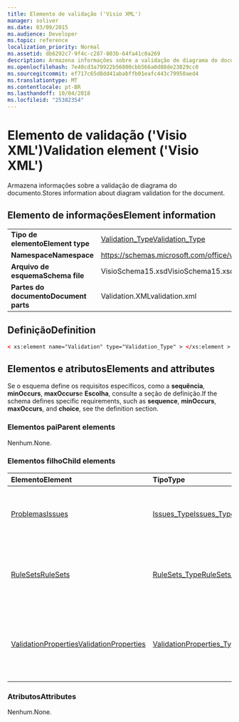```yaml
---
title: Elemento de validação ('Visio XML')
manager: soliver
ms.date: 03/09/2015
ms.audience: Developer
ms.topic: reference
localization_priority: Normal
ms.assetid: db6292c7-9f4c-c287-803b-64fa41c0a269
description: Armazena informações sobre a validação de diagrama do documento.
ms.openlocfilehash: 7e40cd3a79922b56800cbb566a0d88de23829cc0
ms.sourcegitcommit: ef717c65d8dd41ababffb01eafc443c79950aed4
ms.translationtype: MT
ms.contentlocale: pt-BR
ms.lasthandoff: 10/04/2018
ms.locfileid: "25382354"
---
```

# <a name="validation-element-visio-xml"></a><span data-ttu-id="b5dc5-103">Elemento de validação ('Visio XML')</span><span class="sxs-lookup"><span data-stu-id="b5dc5-103">Validation element ('Visio XML')</span></span>

<span data-ttu-id="b5dc5-104">Armazena informações sobre a validação de diagrama do documento.</span><span class="sxs-lookup"><span data-stu-id="b5dc5-104">Stores information about diagram validation for the document.</span></span>
  
## <a name="element-information"></a><span data-ttu-id="b5dc5-105">Elemento de informações</span><span class="sxs-lookup"><span data-stu-id="b5dc5-105">Element information</span></span>

|||
|:-----|:-----|
|<span data-ttu-id="b5dc5-106">**Tipo de elemento**</span><span class="sxs-lookup"><span data-stu-id="b5dc5-106">**Element type**</span></span> <br/> |[<span data-ttu-id="b5dc5-107">Validation_Type</span><span class="sxs-lookup"><span data-stu-id="b5dc5-107">Validation_Type</span></span>](validation_type-complextypevisio-xml.md) <br/> |
|<span data-ttu-id="b5dc5-108">**Namespace**</span><span class="sxs-lookup"><span data-stu-id="b5dc5-108">**Namespace**</span></span> <br/> |https://schemas.microsoft.com/office/visio/2012/main  <br/> |
|<span data-ttu-id="b5dc5-109">**Arquivo de esquema**</span><span class="sxs-lookup"><span data-stu-id="b5dc5-109">**Schema file**</span></span> <br/> |<span data-ttu-id="b5dc5-110">VisioSchema15.xsd</span><span class="sxs-lookup"><span data-stu-id="b5dc5-110">VisioSchema15.xsd</span></span>  <br/> |
|<span data-ttu-id="b5dc5-111">**Partes do documento**</span><span class="sxs-lookup"><span data-stu-id="b5dc5-111">**Document parts**</span></span> <br/> |<span data-ttu-id="b5dc5-112">Validation.XML</span><span class="sxs-lookup"><span data-stu-id="b5dc5-112">validation.xml</span></span>  <br/> |
   
## <a name="definition"></a><span data-ttu-id="b5dc5-113">Definição</span><span class="sxs-lookup"><span data-stu-id="b5dc5-113">Definition</span></span>

```XML
< xs:element name="Validation" type="Validation_Type" > </xs:element >
```

## <a name="elements-and-attributes"></a><span data-ttu-id="b5dc5-114">Elementos e atributos</span><span class="sxs-lookup"><span data-stu-id="b5dc5-114">Elements and attributes</span></span>

<span data-ttu-id="b5dc5-115">Se o esquema define os requisitos específicos, como a **sequência**, **minOccurs**, **maxOccurs**e **Escolha**, consulte a seção de definição.</span><span class="sxs-lookup"><span data-stu-id="b5dc5-115">If the schema defines specific requirements, such as **sequence**, **minOccurs**, **maxOccurs**, and **choice**, see the definition section.</span></span> 
  
### <a name="parent-elements"></a><span data-ttu-id="b5dc5-116">Elementos pai</span><span class="sxs-lookup"><span data-stu-id="b5dc5-116">Parent elements</span></span>

<span data-ttu-id="b5dc5-117">Nenhum.</span><span class="sxs-lookup"><span data-stu-id="b5dc5-117">None.</span></span>
  
### <a name="child-elements"></a><span data-ttu-id="b5dc5-118">Elementos filho</span><span class="sxs-lookup"><span data-stu-id="b5dc5-118">Child elements</span></span>

|<span data-ttu-id="b5dc5-119">**Elemento**</span><span class="sxs-lookup"><span data-stu-id="b5dc5-119">**Element**</span></span>|<span data-ttu-id="b5dc5-120">**Tipo**</span><span class="sxs-lookup"><span data-stu-id="b5dc5-120">**Type**</span></span>|<span data-ttu-id="b5dc5-121">**Descrição**</span><span class="sxs-lookup"><span data-stu-id="b5dc5-121">**Description**</span></span>|
|:-----|:-----|:-----|
|[<span data-ttu-id="b5dc5-122">Problemas</span><span class="sxs-lookup"><span data-stu-id="b5dc5-122">Issues</span></span>](issues-element-validation_type-complextypevisio-xml.md) <br/> |[<span data-ttu-id="b5dc5-123">Issues_Type</span><span class="sxs-lookup"><span data-stu-id="b5dc5-123">Issues_Type</span></span>](issues_type-complextypevisio-xml.md) <br/> |<span data-ttu-id="b5dc5-124">Contém todos os elementos de **problema** para o documento.</span><span class="sxs-lookup"><span data-stu-id="b5dc5-124">Contains all the **Issue** elements for the document.</span></span>  <br/> |
|[<span data-ttu-id="b5dc5-125">RuleSets</span><span class="sxs-lookup"><span data-stu-id="b5dc5-125">RuleSets</span></span>](rulesets-element-validation_type-complextypevisio-xml.md) <br/> |[<span data-ttu-id="b5dc5-126">RuleSets_Type</span><span class="sxs-lookup"><span data-stu-id="b5dc5-126">RuleSets_Type</span></span>](rulesets_type-complextypevisio-xml.md) <br/> |<span data-ttu-id="b5dc5-127">Inclui um elemento **RuleSet** para cada regra de validação definida no documento.</span><span class="sxs-lookup"><span data-stu-id="b5dc5-127">Includes a **RuleSet** element for each validation rule set in the document.</span></span>  <br/> |
|[<span data-ttu-id="b5dc5-128">ValidationProperties</span><span class="sxs-lookup"><span data-stu-id="b5dc5-128">ValidationProperties</span></span>](validationproperties-element-validation_type-complextypevisio-xml.md) <br/> |[<span data-ttu-id="b5dc5-129">ValidationProperties_Type</span><span class="sxs-lookup"><span data-stu-id="b5dc5-129">ValidationProperties_Type</span></span>](validationproperties_type-complextypevisio-xml.md) <br/> |<span data-ttu-id="b5dc5-130">Encapsula as propriedades relacionadas a validação do documento.</span><span class="sxs-lookup"><span data-stu-id="b5dc5-130">Encapsulates the properties that are related to the document's validation.</span></span>  <br/> |
   
### <a name="attributes"></a><span data-ttu-id="b5dc5-131">Atributos</span><span class="sxs-lookup"><span data-stu-id="b5dc5-131">Attributes</span></span>

<span data-ttu-id="b5dc5-132">Nenhum.</span><span class="sxs-lookup"><span data-stu-id="b5dc5-132">None.</span></span>
  

